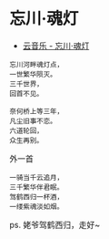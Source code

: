 # 忘川·魂灯

 * [云音乐 - 忘川·魂灯][1]

```
忘川河畔魂灯点，
一世繁华陨灭。
三千世界，
回首不见。

奈何桥上等三年，
凡尘旧事不恋。
六道轮回，
众生再别。
```

外一首

```
一骑当千云追月，
三千繁华伴君眠。
驾鹤西归一杯酒，
一缕紫魂淡如烟。
```

ps. 姥爷驾鹤西归，走好~

[1]:https://music.163.com/#/song?id=493375601
